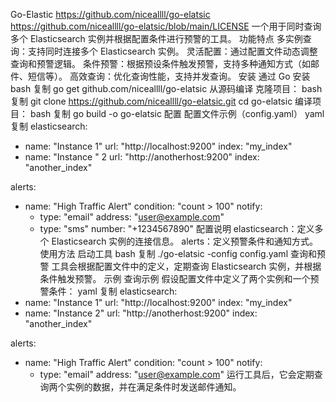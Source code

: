 Go-Elastic
https://github.com/niceallll/go-elatsic
https://github.com/niceallll/go-elatsic/blob/main/LICENSE
一个用于同时查询多个 Elasticsearch 实例并根据配置条件进行预警的工具。
功能特点
多实例查询：支持同时连接多个 Elasticsearch 实例。
灵活配置：通过配置文件动态调整查询和预警逻辑。
条件预警：根据预设条件触发预警，支持多种通知方式（如邮件、短信等）。
高效查询：优化查询性能，支持并发查询。
安装
通过 Go 安装
bash
复制
go get github.com/niceallll/go-elatsic
从源码编译
克隆项目：
bash
复制
git clone https://github.com/niceallll/go-elatsic.git
cd go-elatsic
编译项目：
bash
复制
go build -o go-elatsic
配置
配置文件示例（config.yaml）
yaml
复制
elasticsearch:
  - name: "Instance 1"
    url: "http://localhost:9200"
    index: "my_index"
  - name: "Instance "
2    url: "http://anotherhost:9200"
    index: "another_index"

alerts:
  - name: "High Traffic Alert"
    condition: "count > 100"
    notify:
      - type: "email"
        address: "user@example.com"
      - type: "sms"
        number: "+1234567890"
配置说明
elasticsearch：定义多个 Elasticsearch 实例的连接信息。
alerts：定义预警条件和通知方式。
使用方法
启动工具
bash
复制
./go-elatsic -config config.yaml
查询和预警
工具会根据配置文件中的定义，定期查询 Elasticsearch 实例，并根据条件触发预警。
示例
查询示例
假设配置文件中定义了两个实例和一个预警条件：
yaml
复制
elasticsearch:
  - name: "Instance 1"
    url: "http://localhost:9200"
    index: "my_index"
  - name: "Instance 2"
    url: "http://anotherhost:9200"
    index: "another_index"

alerts:
  - name: "High Traffic Alert"
    condition: "count > 100"
    notify:
      - type: "email"
        address: "user@example.com"
运行工具后，它会定期查询两个实例的数据，并在满足条件时发送邮件通知。
